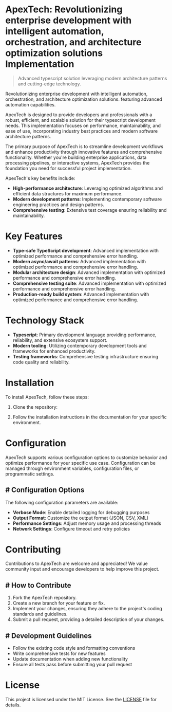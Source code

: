 <!-- fallback_ApexTech_20250802211744_43797 -->

# ApexTech: Revolutionizing enterprise development with intelligent automation, orchestration, and architecture optimization solutions Implementation
> Advanced typescript solution leveraging modern architecture patterns and cutting-edge technology.

Revolutionizing enterprise development with intelligent automation, orchestration, and architecture optimization solutions. featuring advanced automation capabilities.

ApexTech is designed to provide developers and professionals with a robust, efficient, and scalable solution for their typescript development needs. This implementation focuses on performance, maintainability, and ease of use, incorporating industry best practices and modern software architecture patterns.

The primary purpose of ApexTech is to streamline development workflows and enhance productivity through innovative features and comprehensive functionality. Whether you're building enterprise applications, data processing pipelines, or interactive systems, ApexTech provides the foundation you need for successful project implementation.

ApexTech's key benefits include:

* **High-performance architecture**: Leveraging optimized algorithms and efficient data structures for maximum performance.
* **Modern development patterns**: Implementing contemporary software engineering practices and design patterns.
* **Comprehensive testing**: Extensive test coverage ensuring reliability and maintainability.

# Key Features

* **Type-safe TypeScript development**: Advanced implementation with optimized performance and comprehensive error handling.
* **Modern async/await patterns**: Advanced implementation with optimized performance and comprehensive error handling.
* **Modular architecture design**: Advanced implementation with optimized performance and comprehensive error handling.
* **Comprehensive testing suite**: Advanced implementation with optimized performance and comprehensive error handling.
* **Production-ready build system**: Advanced implementation with optimized performance and comprehensive error handling.

# Technology Stack

* **Typescript**: Primary development language providing performance, reliability, and extensive ecosystem support.
* **Modern tooling**: Utilizing contemporary development tools and frameworks for enhanced productivity.
* **Testing frameworks**: Comprehensive testing infrastructure ensuring code quality and reliability.

# Installation

To install ApexTech, follow these steps:

1. Clone the repository:


2. Follow the installation instructions in the documentation for your specific environment.

# Configuration

ApexTech supports various configuration options to customize behavior and optimize performance for your specific use case. Configuration can be managed through environment variables, configuration files, or programmatic settings.

## # Configuration Options

The following configuration parameters are available:

* **Verbose Mode**: Enable detailed logging for debugging purposes
* **Output Format**: Customize the output format (JSON, CSV, XML)
* **Performance Settings**: Adjust memory usage and processing threads
* **Network Settings**: Configure timeout and retry policies

# Contributing

Contributions to ApexTech are welcome and appreciated! We value community input and encourage developers to help improve this project.

## # How to Contribute

1. Fork the ApexTech repository.
2. Create a new branch for your feature or fix.
3. Implement your changes, ensuring they adhere to the project's coding standards and guidelines.
4. Submit a pull request, providing a detailed description of your changes.

## # Development Guidelines

* Follow the existing code style and formatting conventions
* Write comprehensive tests for new features
* Update documentation when adding new functionality
* Ensure all tests pass before submitting your pull request

# License

This project is licensed under the MIT License. See the [LICENSE](https://github.com/cerenyilmazjinx/ApexTech/blob/main/LICENSE) file for details.
